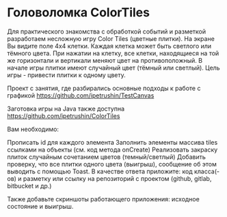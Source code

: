 # Головоломка ColorTiles

Для практического знакомства с обработкой событий и разметкой разработаем несложную игру Color Tiles (цветные плитки). На экране Вы видите поле 4x4 клетки. Каждая клетка может быть светлого или тёмного цвета. При нажатии на клетку, все клетки, находящиеся на той же горизонтали и вертикали меняют цвет на противоположный. В начале игры плитки имеют случайный цвет (тёмный или светлый). Цель игры - привести плитки к одному цвету.

Проект с занятия, где разбирались основные подходы к работе с графикой  https://github.com/ipetrushin/TestCanvas

Заготовка игры на Java также доступна  https://github.com/ipetrushin/ColorTiles

Вам необходимо:

Прописать id для каждого элемента
Заполнить элементы массива tiles ссылками на объекты (см. код метода onCreate)
Реализовать закраску плиток случайным сочетанием цветов (темный/светлый)
Добавить проверку, что все плитки одного цвета (выигрыш), сообщение об этом выводить с помощью Toast.
В качестве ответа приложите: код класса(-ов) и разметку или ссылку на репозиторий с проектом (github, gitlab, bitbucket и др.)

Также добавьте скриншоты работающего приложения: исходное состояние и выигрыш.
